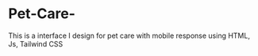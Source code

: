 # Pet-Care-
This is a interface I design for pet care with mobile response using HTML, Js, Tailwind CSS
